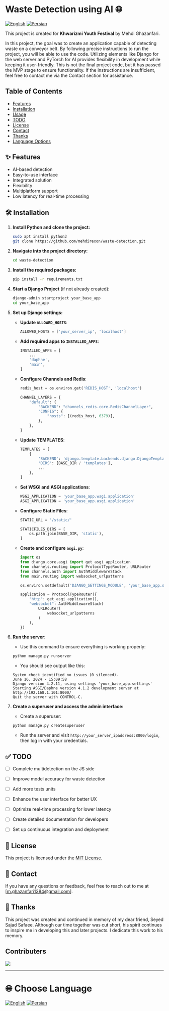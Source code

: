# Waste Detection using AI 🌐

[![English](https://img.shields.io/badge/Language-English-blue)](README.md) [![Persian](https://img.shields.io/badge/Language-Persian-green)](README.fa.md)

This project is created for **Khwarizmi Youth Festival** by Mehdi Ghazanfari.

In this project, the goal was to create an application capable of detecting waste on a conveyor belt. By following precise instructions to run the project, you will be able to use the code. Utilizing elements like Django for the web server and PyTorch for AI provides flexibility in development while keeping it user-friendly. This is not the final project code, but it has passed the MVP stage to ensure functionality. If the instructions are insufficient, feel free to contact me via the Contact section for assistance.

## Table of Contents

- [Features](#-features)
- [Installation](#️-installation)
- [Usage](#-usage)
- [TODO](#-todo)
- [License](#-license)
- [Contact](#-contact)
- [Thanks](#-thanks)
- [Language Options](#-choose-language)

## ✨ Features

- AI-based detection
- Easy-to-use interface
- Integrated solution
- Flexibility
- Multiplatform support
- Low latency for real-time processing

## 🛠️ Installation

1. **Install Python and clone the project:**
    ```bash
    sudo apt install python3
    git clone https://github.com/mehdirexon/waste-detection.git
    ```

2. **Navigate into the project directory:**
    ```bash
    cd waste-detection
    ```

3. **Install the required packages:**
    ```bash
    pip install -r requirements.txt
    ```

4. **Start a Django Project** (if not already created):
    ```bash
    django-admin startproject your_base_app
    cd your_base_app
    ```

5. **Set up Django settings:**

    - **Update `ALLOWED_HOSTS`**:
        ```python
        ALLOWED_HOSTS = ['your_server_ip', 'localhost']
        ```

    - **Add required apps to `INSTALLED_APPS`**:
        ```python
        INSTALLED_APPS = [
            ...
            'daphne',
            'main',
        ]
        ```

    - **Configure Channels and Redis**:
        ```python
        redis_host = os.environ.get('REDIS_HOST', 'localhost')

        CHANNEL_LAYERS = {
            "default": {
                "BACKEND": "channels_redis.core.RedisChannelLayer",
                "CONFIG": {
                    "hosts": [(redis_host, 6379)],
                },
            },
        }
        ```

    - **Update TEMPLATES**:
        ```python
        TEMPLATES = [
            {
                'BACKEND': 'django.template.backends.django.DjangoTemplates',
                'DIRS': [BASE_DIR / 'templates'],
                ...
            },
        ]
        ```

    - **Set WSGI and ASGI applications**:
        ```python
        WSGI_APPLICATION = 'your_base_app.wsgi.application'
        ASGI_APPLICATION = 'your_base_app.asgi.application'
        ```

    - **Configure Static Files**:
        ```python
        STATIC_URL = '/static/'

        STATICFILES_DIRS = [
            os.path.join(BASE_DIR, 'static'),
        ]
        ```

    - **Create and configure `asgi.py`**:
        ```python
        import os
        from django.core.asgi import get_asgi_application
        from channels.routing import ProtocolTypeRouter, URLRouter
        from channels.auth import AuthMiddlewareStack
        from main.routing import websocket_urlpatterns

        os.environ.setdefault('DJANGO_SETTINGS_MODULE', 'your_base_app.settings')

        application = ProtocolTypeRouter({
            "http": get_asgi_application(),
            "websocket": AuthMiddlewareStack(
                URLRouter(
                    websocket_urlpatterns
                )
            ),
        })
        ```

6. **Run the server:**
    - Use this command to ensure everything is working properly:
    ```bash
    python manage.py runserver
    ```
    - You should see output like this:
    ```
    System check identified no issues (0 silenced).
    June 16, 2024 - 15:09:58
    Django version 4.2.11, using settings 'your_base_app.settings'
    Starting ASGI/Daphne version 4.1.2 development server at http://192.168.1.101:8000/
    Quit the server with CONTROL-C.
    ```

7. **Create a superuser and access the admin interface:**
    - Create a superuser:
    ```bash
    python manage.py createsuperuser
    ```
    - Run the server and visit `http://your_server_ipaddress:8000/login`, then log in with your credentials.

## ✅ TODO

- [ ] Complete multidetection on the JS side
- [ ] Improve model accuracy for waste detection
- [ ] Add more tests units
- [ ] Enhance the user interface for better UX
- [ ] Optimize real-time processing for lower latency
- [ ] Create detailed documentation for developers
- [ ] Set up continuous integration and deployment


## 📜 License

This project is licensed under the [MIT License](LICENSE).

## 📧 Contact

If you have any questions or feedback, feel free to reach out to me at [m.ghazanfari1384@gmail.com].

## 🙏 Thanks

This project was created and continued in memory of my dear friend, Seyed Sajad Safaee. Although our time together was cut short, his spirit continues to inspire me in developing this and later projects. I dedicate this work to his memory.

## Contributers
<a href="https://github.com/mehdirexon/">
  <img src="https://contrib.rocks/image?repo=mehdirexon/waste-detection" />
</a>


---

# 🌐 Choose Language

[![English](https://img.shields.io/badge/Language-English-blue)](README.md) [![Persian](https://img.shields.io/badge/Language-Persian-green)](README.fa.md)
